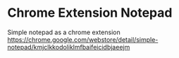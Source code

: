 # Chrome Extension Notepad
Simple notepad as a chrome extension
https://chrome.google.com/webstore/detail/simple-notepad/kmjclkkodoliklmfbaifeicidbjaeejm

